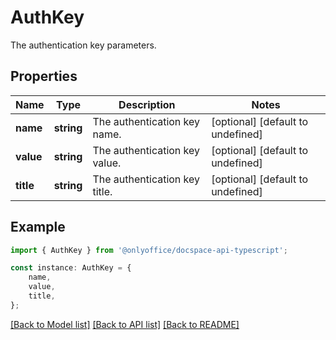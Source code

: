 # AuthKey

The authentication key parameters.

## Properties

Name | Type | Description | Notes
------------ | ------------- | ------------- | -------------
**name** | **string** | The authentication key name. | [optional] [default to undefined]
**value** | **string** | The authentication key value. | [optional] [default to undefined]
**title** | **string** | The authentication key title. | [optional] [default to undefined]

## Example

```typescript
import { AuthKey } from '@onlyoffice/docspace-api-typescript';

const instance: AuthKey = {
    name,
    value,
    title,
};
```

[[Back to Model list]](../README.md#documentation-for-models) [[Back to API list]](../README.md#documentation-for-api-endpoints) [[Back to README]](../README.md)
